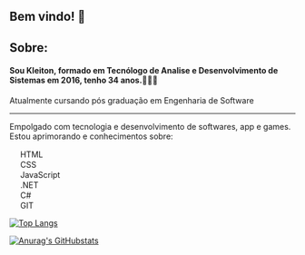    <h2>Bem vindo! 👋</h2>

   <h2>Sobre:</h2>
   <h4>Sou Kleiton, formado em Tecnólogo de Analise e Desenvolvimento de Sistemas em 2016, tenho 34 anos.👨🏻‍🎓</h4>
   <p>Atualmente cursando pós graduação em Engenharia de Software</p>
   <hr>
   <p>Empolgado com tecnologia e desenvolvimento de softwares, app e games. Estou aprimorando e conhecimentos sobre:
   </p>
   <div>
   <p>
       <img src="https://camo.githubusercontent.com/da7acacadecf91d6dc02efcd2be086bb6d78ddff19a1b7a0ab2755a6fda8b1e9/68747470733a2f2f63646e2e6a7364656c6976722e6e65742f67682f64657669636f6e732f64657669636f6e2f69636f6e732f68746d6c352f68746d6c352d6f726967696e616c2e737667" height="15" width="15">
  HTML 
  <br>
  <img src="https://camo.githubusercontent.com/2e496d4bfc6f753ddca87b521ce95c88219f77800212ffa6d4401ad368c82170/68747470733a2f2f63646e2e6a7364656c6976722e6e65742f67682f64657669636f6e732f64657669636f6e2f69636f6e732f637373332f637373332d6f726967696e616c2e737667" height="15" width="15">
  CSS
  <br>
  <img      src="https://camo.githubusercontent.com/528e232c728b497080cbf31d2a7e797caa81e402ff81643f79b2c2c395a29f17/68747470733a2f2f63646e2e6a7364656c6976722e6e65742f67682f64657669636f6e732f64657669636f6e2f69636f6e732f6a6176617363726970742f6a6176617363726970742d706c61696e2e737667" height="15" width="15" alt="">
  JavaScript
  <br>
  <img src="https://iconape.com/wp-content/png_logo_vector/microsoft-net-framework-logo.png" alt="" width="15" height="15">
  .NET
  <br>
  <img src="https://raw.githubusercontent.com/learnbr/csharp/master/csharp-logo.png" alt="" height="15" width="15">
  C#
  <br>
  <img src="https://git-scm.com/images/logos/logomark-orange@2x.png" height="15" width="15" alt=""> GIT
  </p>
</div>

[![Top Langs](https://github-readme-stats.vercel.app/api/top-langs/?username=kleitonmq&layout=compact)](https://github.com/KleitonMQ?tab=repositories)

[![Anurag's GitHubstats](https://github-readme-stats.vercel.app/api?username=kleitonmq)](https://github.com/KleitonMQ?tab=repositories)



<!--
**KleitonMQ/KleitonMQ** is a ✨ _special_ ✨ repository because its `README.md` (this file) appears on your GitHub profile.

Here are some ideas to get you started:

- 🔭 I’m currently working on ...
- 🌱 I’m currently learning ...
- 👯 I’m looking to collaborate on ...
- 🤔 I’m looking for help with ...
- 💬 Ask me about ...
- 📫 How to reach me: ...
- 😄 Pronouns: ...
- ⚡ Fun fact: ...
-->

